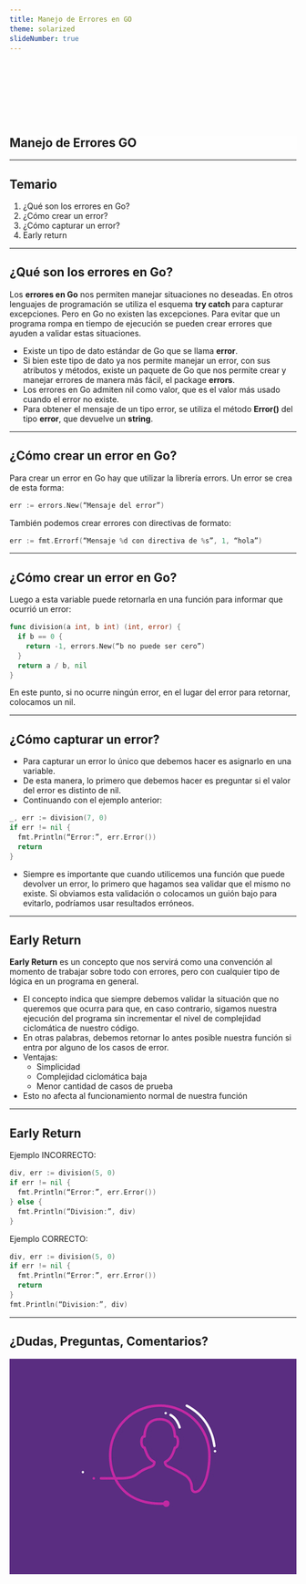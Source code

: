 ```yaml
---
title: Manejo de Errores en GO
theme: solarized
slideNumber: true
---
```


<style>
h1 {
  background-color: rgba(255,255,255,.7);
}
</style>

<section data-background-image="images/go/background.jpeg">

<br><br><br><br><br><br>

<h1> Manejo de Errores GO </h1>

</section>

---

## Temario

1. ¿Qué son los errores en Go?
2. ¿Cómo crear un error?
3. ¿Cómo capturar un error?
4. Early return

---

## ¿Qué son los errores en Go?

<!-- .slide: style="font-size: 0.80em" -->

Los **errores en Go** nos permiten manejar situaciones no deseadas. En otros lenguajes de programación se utiliza el esquema **try catch** para capturar excepciones. Pero en Go no existen las excepciones. Para evitar que un programa rompa en tiempo de ejecución se pueden crear errores que ayuden a validar estas situaciones.

- Existe un tipo de dato estándar de Go que se llama **error**.
- Si bien este tipo de dato ya nos permite manejar un error, con sus atributos y métodos, existe un paquete de Go que nos permite crear y manejar errores de manera más fácil, el package **errors**.
- Los errores en Go admiten nil como valor, que es el valor más usado cuando el error no existe.
- Para obtener el mensaje de un tipo error, se utiliza el método **Error()** del tipo **error**, que devuelve un **string**.

---

## ¿Cómo crear un error en Go?

Para crear un error en Go hay que utilizar la librería errors. Un error se crea de esta forma:

```go
err := errors.New(“Mensaje del error”)
```

También podemos crear errores con directivas de formato:

```go
err := fmt.Errorf(“Mensaje %d con directiva de %s”, 1, “hola”)
```

---

## ¿Cómo crear un error en Go?

Luego a esta variable puede retornarla en una función para informar que ocurrió un error:

```go []
func division(a int, b int) (int, error) {
  if b == 0 {
    return -1, errors.New(“b no puede ser cero”)
  }
  return a / b, nil
}
```

En este punto, si no ocurre ningún error, en el lugar del error para retornar, colocamos un nil.

---

## ¿Cómo capturar un error?

<!-- .slide: style="font-size: 0.80em" -->

- Para capturar un error lo único que debemos hacer es asignarlo en una variable.
- De esta manera, lo primero que debemos hacer es preguntar si el valor del error es distinto de nil.
- Continuando con el ejemplo anterior:

```go []
_, err := division(7, 0)
if err != nil {
  fmt.Println(“Error:”, err.Error())
  return
}
```

- Siempre es importante que cuando utilicemos una función que puede devolver un error, lo primero que hagamos sea validar que el mismo no existe.
  Si obviamos esta validación o colocamos un guión bajo para evitarlo, podríamos usar resultados erróneos.

---

## Early Return

<!-- .slide: style="font-size: 0.70em" -->

**Early Return** es un concepto que nos servirá como una convención al momento de trabajar sobre todo con errores, pero con cualquier tipo de lógica en un programa en general.

- El concepto indica que siempre debemos validar la situación que no queremos que ocurra para que, en caso contrario, sigamos nuestra ejecución del programa sin incrementar el nivel de complejidad ciclomática de nuestro código.
- En otras palabras, debemos retornar lo antes posible nuestra función si entra por alguno de los casos de error.
- Ventajas:
  - Simplicidad
  - Complejidad ciclomática baja
  - Menor cantidad de casos de prueba
- Esto no afecta al funcionamiento normal de nuestra función

---

## Early Return

Ejemplo INCORRECTO:

```go []
div, err := division(5, 0)
if err != nil {
  fmt.Println(“Error:”, err.Error())
} else {
  fmt.Println(“Division:”, div)
}
```

Ejemplo CORRECTO:

```go []
div, err := division(5, 0)
if err != nil {
  fmt.Println(“Error:”, err.Error())
  return
}
fmt.Println(“Division:”, div)
```

---

## ¿Dudas, Preguntas, Comentarios?

![Preguntas](images/pregunta.gif)
